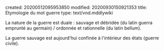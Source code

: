 created: 20200512095953850
modified: 20200930150921353
title: Etymologie du mot guerre
type: text/vnd.mddlywiki

La nature de la guerre est duale : sauvage et débridée (du latin guerra emprunté au germain) / ordonnée et rationnelle (du latin bellum).

La guerre sauvage est aujourd'hui confinée à l'intérieur des états (guerre civile).